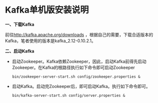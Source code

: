 # Kafka单机版安装说明

**一、下载Kafka**

前往<http://kafka.apache.org/downloads> ，根据自己的需要，下载合适版本的Kafka，笔者使用的版本是kafka_2.12-0.10.2.1。

**二、启动Kafka**

- 启动Zookeeper。Kafka依赖Zookeeper，因此，启动Kafka前得先启动Zookeeper。在Kafka的根路径执行如下命令即可启动Zookeeper

  ```
  bin/zookeeper-server-start.sh config/zookeeper.properties &
  ```

- 启动Kafka。启动完Zookeeper后，即可启动Kafka。执行如下命令即可。

  ```
  bin/kafka-server-start.sh config/server.properties &
  ```

  

